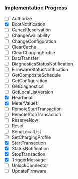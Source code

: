### Implementation Progress

- [ ] Authorize
- [x] BootNotification
- [ ] CancelReservation
- [ ] ChangeAvailability
- [ ] ChangeConfiguration
- [ ] ClearCache
- [ ] ClearChargingProfile
- [ ] DataTransfer
- [ ] DiagnosticsStatusNotification
- [ ] FirmwareStatusNotification
- [ ] GetCompositeSchedule
- [ ] GetConfiguration
- [ ] GetDiagnostics
- [ ] GetLocalListVersion
- [x] Heartbeat
- [x] MeterValues
- [ ] RemoteStartTransaction
- [ ] RemoteStopTransaction
- [ ] ReserveNow
- [ ] Reset
- [ ] SendLocalList
- [ ] SetChargingProfile
- [x] StartTransaction
- [x] StatusNotification
- [x] StopTransaction
- [x] TriggerMessage
- [ ] UnlockConnector
- [ ] UpdateFirmware